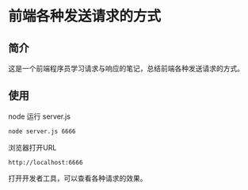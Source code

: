 # 前端各种发送请求的方式

## 简介

这是一个前端程序员学习请求与响应的笔记，总结前端各种发送请求的方式。

## 使用

node 运行 server.js

```bash
node server.js 6666
```

浏览器打开URL

```
http://localhost:6666
```

打开开发者工具，可以查看各种请求的效果。